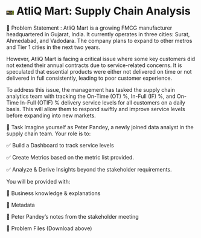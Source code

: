 
# <img src="https://github.com/sangRam698/Good_Cab_Data_Analysis_-CodeBasics-/blob/main/asset/Screenshot%202025-08-03%20104718.png" width="4%" height="4%"> AtliQ Mart: Supply Chain Analysis
📌 Problem Statement  :
AtliQ Mart is a growing FMCG manufacturer headquartered in Gujarat, India. It currently operates in three cities: Surat, Ahmedabad, and Vadodara. The company plans to expand to other metros and Tier 1 cities in the next two years.

However, AtliQ Mart is facing a critical issue where some key customers did not extend their annual contracts due to service-related concerns. It is speculated that essential products were either not delivered on time or not delivered in full consistently, leading to poor customer experience.

To address this issue, the management has tasked the supply chain analytics team with tracking the On-Time (OT) %, In-Full (IF) %, and On-Time In-Full (OTIF) % delivery service levels for all customers on a daily basis. This will allow them to respond swiftly and improve service levels before expanding into new markets.

🎯 Task
Imagine yourself as Peter Pandey, a newly joined data analyst in the supply chain team. Your role is to:

✅ Build a Dashboard to track service levels

✅ Create Metrics based on the metric list provided.

✅ Analyze & Derive Insights beyond the stakeholder requirements.

You will be provided with:

📌 Business knowledge & explanations

📌 Metadata

📌 Peter Pandey’s notes from the stakeholder meeting

📌 Problem Files (Download above)

